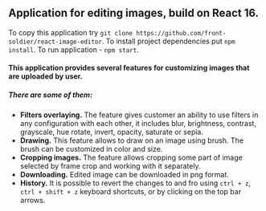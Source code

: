 ## Application for editing images, build on React 16.


To copy this application try `git clone https://github.com/front-soldier/react-image-editor`.
To install project dependencies put `npm install`.
To run application - `npm start`.
#### This application provides several features for customizing images that are uploaded by user.

##### There are some of them:

-  **Filters overlaying.** The feature gives customer an ability to use filters in any configuration with each other, it includes blur, brightness, contrast, grayscale, hue rotate, invert, opacity, saturate or sepia.
-  **Drawing.** This feature allows to draw on an image using brush. The brush can be customized in color and size.
-  **Cropping images.** The feature allows cropping some part of image selected by frame crop and working with it separately.
-  **Downloading.** Edited image can be downloaded in png format.
-  **History.** It is possible to revert the changes to and fro using `ctrl + z`, `ctrl + shift + z` keyboard shortcuts, or by clicking on the top bar arrows.